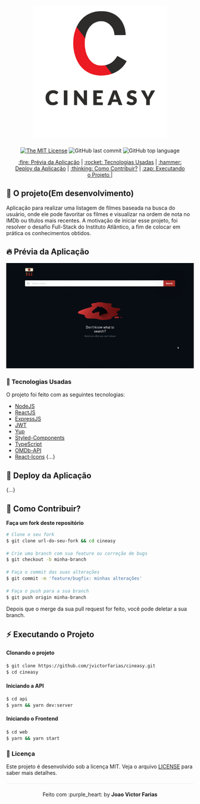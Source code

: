<div align="center">
<img alt="cineasy" src="./.github/logo.svg" width="360" heigth="260"/>
</div>

<div align="center" style="margin: 20px;">

[![The MIT License](https://img.shields.io/badge/license-MIT-green.svg?style=flat-square)](http://github.com/jvictorfarias/cineasy/LICENSE.md)
![GitHub last commit](https://img.shields.io/github/last-commit/jvictorfarias/cineasy?color=green&style=flat-square)
![GitHub top language](https://img.shields.io/github/languages/top/jvictorfarias/cineasy?style=flat-square)

<p align="center" >
  <a href="#fire-prévia-da-aplicação"> :fire: Prévia da Aplicação</a> |
  <a href="#rocket-tecnologias-usadas"> :rocket: Tecnologias Usadas</a> |
  <a href="#hammer-deploy-da-aplicação"> :hammer: Deploy da Aplicação</a> |
  <a href="#thinking-como-contribuir?"> :thinking: Como Contribuir?</a> |
  <a href="#zap-executando-o-projeto"> :zap: Executando o Projeto </a> |
</p>

</div>

## :movie_camera: O projeto(Em desenvolvimento)

Aplicação para realizar uma listagem de filmes baseada na busca do usuário, onde
ele pode favoritar os filmes e visualizar na ordem de nota no IMDb ou títulos mais recentes.
A motivação de iniciar esse projeto, foi resolver o desafio Full-Stack do Instituto Atlântico,
a fim de colocar em prática os conhecimentos obtidos.

## :fire: Prévia da Aplicação

<div align="center"> 
<img src="./.github/preview.gif" alt="preview"/>
</div>

### :rocket: Tecnologias Usadas

O projeto foi feito com as seguintes tecnologias:

- [NodeJS](https://nodejs.org/en/)
- [ReactJS](https://pt-br.reactjs.org/)
- [ExpressJS](https://expressjs.com/pt-br/)
- [JWT](https://jwt.io/)
- [Yup](https://github.com/jquense/yup)
- [Styled-Components](https://styled-components.com/)
- [TypeScript](https://www.typescriptlang.org/)
- [OMDb-API](http://www.omdbapi.com/)
- [React-Icons](https://react-icons.github.io/react-icons/)
{...}

## :hammer: Deploy da Aplicação
{...}


## :thinking: Como Contribuir?
**Faça um fork deste repositório**

```bash
# Clone o seu fork
$ git clone url-do-seu-fork && cd cineasy

# Crie uma branch com sua feature ou correção de bugs
$ git checkout -b minha-branch

# Faça o commit das suas alterações
$ git commit -m 'feature/bugfix: minhas alterações'

# Faça o push para a sua branch
$ git push origin minha-branch
```

Depois que o merge da sua pull request for feito, você pode deletar a sua branch.

## :zap: Executando o Projeto
#### Clonando o projeto
```sh
$ git clone https://github.com/jvictorfarias/cineasy.git
$ cd cineasy
```
#### Iniciando a API
```sh
$ cd api
$ yarn && yarn dev:server
```

#### Iniciando o Frontend
```sh
$ cd web
$ yarn && yarn start
```

### :memo: Licença

Este projeto é desenvolvido sob a licença MIT. Veja o arquivo [LICENSE](LICENSE.md) para saber mais detalhes.

<p align="center" style="margin-top: 20px; border-top: 1px solid #eee; padding-top: 20px;">Feito com :purple_heart: by <strong> Joao Victor Farias</strong> </p>